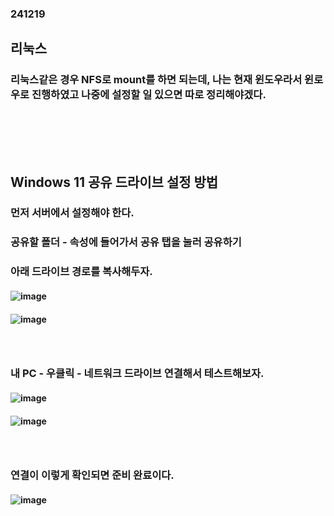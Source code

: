 ### 241219
## 리눅스
### 리눅스같은 경우 NFS로 mount를 하면 되는데, 나는 현재 윈도우라서 윈로우로 진행하였고 나중에 설정할 일 있으면 따로 정리해야겠다.
### <br/><br/><br/>


## Windows 11 공유 드라이브 설정 방법
### 먼저 서버에서 설정해야 한다.
### 공유할 폴더 - 속성에 들어가서 공유 탭을 눌러 공유하기
### 아래 드라이브 경로를 복사해두자.
#### ![image](https://github.com/user-attachments/assets/b0b9057e-bab6-4b0a-980c-a8b175c361ab)
#### ![image](https://github.com/user-attachments/assets/4d8a2be5-1f0d-4564-aefa-8d98f26499a6)
### <br/>

### 내 PC - 우클릭 - 네트워크 드라이브 연결해서 테스트해보자.
#### ![image](https://github.com/user-attachments/assets/3e8439ef-2b0b-4a51-a587-2a3ecbe56842)
#### ![image](https://github.com/user-attachments/assets/2e92a3d1-f335-49ac-926b-ca84ebadf6a2)
### <br/>

### 연결이 이렇게 확인되면 준비 완료이다.
#### ![image](https://github.com/user-attachments/assets/aa7dcd8d-0c0d-4974-b72f-318810afccc2)
### <br/>



